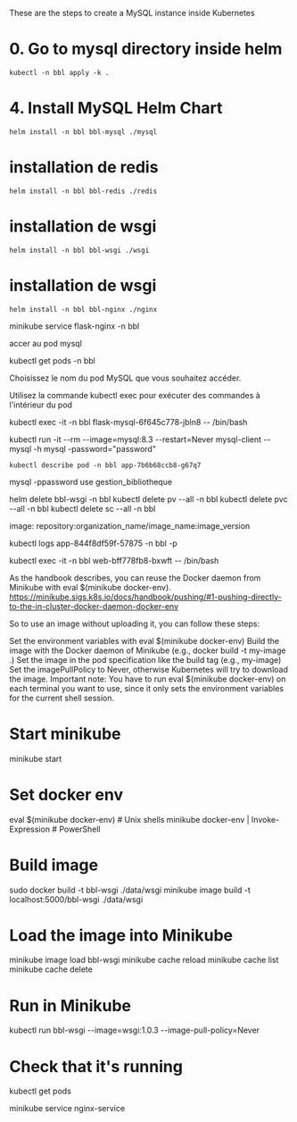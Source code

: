 These are the steps to create a MySQL instance inside Kubernetes

# 0. Go to mysql directory inside helm
`` kubectl -n bbl apply -k . ``
# 4. Install MySQL Helm Chart
``helm install -n bbl bbl-mysql ./mysql``
# installation de redis
``helm install -n bbl bbl-redis ./redis``
# installation de wsgi
``helm install -n bbl bbl-wsgi ./wsgi``
# installation de wsgi
``helm install -n bbl bbl-nginx ./nginx``



minikube service flask-nginx -n bbl


accer au pod mysql

kubectl get pods -n bbl

Choisissez le nom du pod MySQL que vous souhaitez accéder.

Utilisez la commande kubectl exec pour exécuter des commandes à l'intérieur du pod 


kubectl exec -it -n bbl flask-mysql-6f645c778-jbln8  -- /bin/bash

kubectl run -it --rm --image=mysql:8.3 --restart=Never mysql-client -- mysql -h mysql -password="password"

`` kubectl describe pod -n bbl app-7b6b68ccb8-g67q7  ``

mysql -ppassword 
use gestion_bibliotheque

helm delete bbl-wsgi -n bbl
kubectl delete pv --all -n bbl
kubectl delete pvc --all -n bbl
kubectl delete sc --all -n bbl

image: repository:organization_name/image_name:image_version


kubectl logs app-844f8df59f-57875  -n bbl -p

kubectl exec -it -n bbl web-bff778fb8-bxwft -- /bin/bash


As the handbook describes, you can reuse the Docker daemon from Minikube with eval $(minikube docker-env).
https://minikube.sigs.k8s.io/docs/handbook/pushing/#1-pushing-directly-to-the-in-cluster-docker-daemon-docker-env

So to use an image without uploading it, you can follow these steps:

Set the environment variables with eval $(minikube docker-env)
Build the image with the Docker daemon of Minikube (e.g., docker build -t my-image .)
Set the image in the pod specification like the build tag (e.g., my-image)
Set the imagePullPolicy to Never, otherwise Kubernetes will try to download the image.
Important note: You have to run eval $(minikube docker-env) on each terminal you want to use, since it only sets the environment variables for the current shell session.


# Start minikube
minikube start

# Set docker env
eval $(minikube docker-env)             # Unix shells
minikube docker-env | Invoke-Expression # PowerShell

# Build image
sudo docker build -t bbl-wsgi ./data/wsgi
minikube image build -t localhost:5000/bbl-wsgi ./data/wsgi

# Load the image into Minikube
minikube image load bbl-wsgi
minikube cache reload
minikube cache list
minikube cache delete <image name>

# Run in Minikube
kubectl run bbl-wsgi --image=wsgi:1.0.3 --image-pull-policy=Never

# Check that it's running
kubectl get pods

minikube service nginx-service